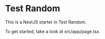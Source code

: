 # Test Random

This is a NextJS starter in Test Random.

To get started, take a look at src/app/page.tsx.
